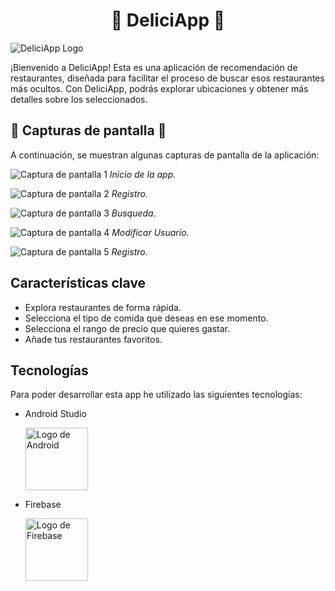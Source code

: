 <h1 align="center">🍔 DeliciApp 🍔</h1>

![DeliciApp Logo](logo.png)

¡Bienvenido a DeliciApp! Esta es una aplicación de recomendación de restaurantes, diseñada para facilitar el proceso de buscar esos restaurantes más ocultos. Con DeliciApp, podrás explorar ubicaciones y obtener más detalles sobre los seleccionados.

## 📸 Capturas de pantalla 📸

A continuación, se muestran algunas capturas de pantalla de la aplicación:

![Captura de pantalla 1](1.png)
*Inicio de la app.*

![Captura de pantalla 2](2.png)
*Registro.*

![Captura de pantalla 3](33.png)
*Busqueda.*

![Captura de pantalla 4](33.png)
*Modificar Usuario.*

![Captura de pantalla 5](33.png)
*Registro.*

## Características clave

- Explora restaurantes de forma rápida.
- Selecciona el tipo de comida que deseas en ese momento.
- Selecciona el rango de precio que quieres gastar.
- Añade tus restaurantes favoritos.

## Tecnologías

Para poder desarrollar esta app he utilizado las siguientes tecnologías:

- Android Studio

  <img src="https://www.freepnglogos.com/uploads/android-logo-png/android-logo-transparent-png-svg-vector-2.png" alt="Logo de Android" width="100px">

- Firebase

  <img src="https://www.gstatic.com/mobilesdk/160503_mobilesdk/logo/2x/firebase_28dp.png" alt="Logo de Firebase" width="100px">
